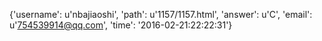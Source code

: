 {'username': u'nbajiaoshi', 'path': u'1157/1157.html', 'answer': u'C', 'email': u'754539914@qq.com', 'time': '2016-02-21:22:22:31'}